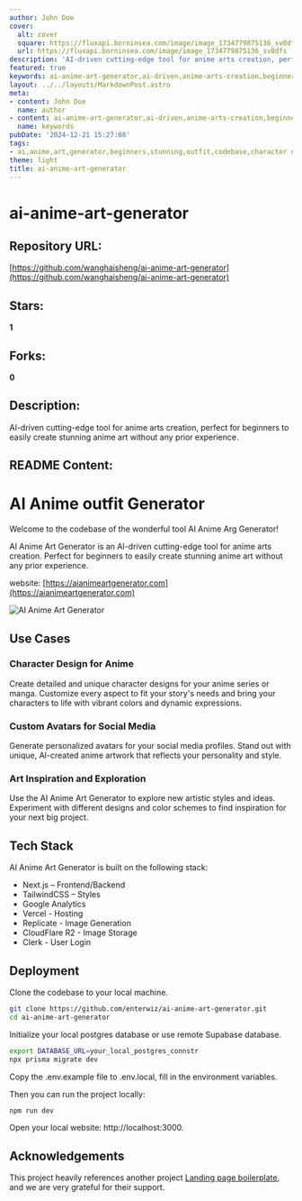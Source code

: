 ```yaml
---
author: John Doe
cover:
  alt: cover
  square: https://fluxapi.borninsea.com/image/image_1734779875136_sv0dfs
  url: https://fluxapi.borninsea.com/image/image_1734779875136_sv0dfs
description: 'AI-driven cutting-edge tool for anime arts creation, perfect for beginners to easily create stunning anime art without any prior experience.'
featured: true
keywords: ai-anime-art-generator,ai-driven,anime-arts-creation,beginners,stunning-anime-art,ai-anime-outfit-generator,codebase,character-design,anime-series,manga,custom-avatars,social-media,art-inspiration,experimenting,AI-Anime-Art-Generator,Next.js,TailwindCSS,Google-Analytics,Vercel,Replicate,CloudFlare-R2,User-Login,git-clone,local-postgres-database,Ssupabase,database-migration,local-website-hosting,project-boilerplate
layout: ../../layouts/MarkdownPost.astro
meta:
- content: John Doe
  name: author
- content: ai-anime-art-generator,ai-driven,anime-arts-creation,beginners,stunning-anime-art,ai-anime-outfit-generator,codebase,character-design,anime-series,manga,custom-avatars,social-media,art-inspiration,experimenting,AI-Anime-Art-Generator,Next.js,TailwindCSS,Google-Analytics,Vercel,Replicate,CloudFlare-R2,User-Login,git-clone,local-postgres-database,Ssupabase,database-migration,local-website-hosting,project-boilerplate
  name: keywords
pubDate: '2024-12-21 15:27:08'
tags:
- ai,anime,art,generator,beginners,stunning,outfit,codebase,character design,anime series,manga,custom avatars,social media,art inspiration,image generation,Next.js,TailwindCSS,Google Analytics,Vercel,CloudFlare R2,User Login
theme: light
title: ai-anime-art-generator
---
```


# ai-anime-art-generator

## Repository URL: 
[https://github.com/wanghaisheng/ai-anime-art-generator](https://github.com/wanghaisheng/ai-anime-art-generator)

## Stars: 
**1**

## Forks: 
**0**

## Description: 
AI-driven cutting-edge tool for anime arts creation, perfect for beginners to easily create stunning anime art without any prior experience.

## README Content: 
# AI Anime outfit Generator

Welcome to the codebase of the wonderful tool AI Anime Arg Generator!

AI Anime Art Generator is an AI-driven cutting-edge tool for anime arts creation. Perfect for beginners to easily create stunning anime art without any prior experience.

website: [https://aianimeartgenerator.com](https://aianimeartgenerator.com)

![AI Anime Art Generator](https://i.imgur.com/nwXhYnQ.png)

## Use Cases

### Character Design for Anime

Create detailed and unique character designs for your anime series or manga. Customize every aspect to fit your story's needs and bring your characters to life with vibrant colors and dynamic expressions.

### Custom Avatars for Social Media

Generate personalized avatars for your social media profiles. Stand out with unique, AI-created anime artwork that reflects your personality and style.

### Art Inspiration and Exploration

Use the AI Anime Art Generator to explore new artistic styles and ideas. Experiment with different designs and color schemes to find inspiration for your next big project.

## Tech Stack

AI Anime Art Generator is built on the following stack:

- Next.js – Frontend/Backend
- TailwindCSS – Styles
- Google Analytics
- Vercel - Hosting
- Replicate - Image Generation
- CloudFlare R2 - Image Storage
- Clerk - User Login

## Deployment

Clone the codebase to your local machine.

```bash
git clone https://github.com/enterwiz/ai-anime-art-generator.git
cd ai-anime-art-generator
```

Initialize your local postgres database or use remote Supabase database.

```bash
export DATABASE_URL=your_local_postgres_connstr
npx prisma migrate dev
```

Copy the .env.example file to .env.local, fill in the environment variables.

Then you can run the project locally:

```bash
npm run dev
```

Open your local website: http://localhost:3000.

## Acknowledgements

This project heavily references another project [Landing page boilerplate](https://landingpage.weijunext.com/), and we are very grateful for their support.

